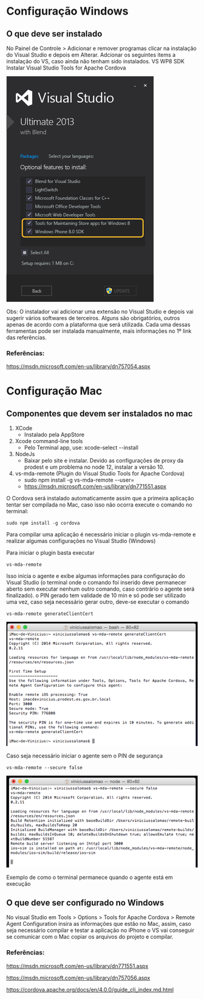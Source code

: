 # Configuração Windows

## ​O que deve ser instalado

No Painel de Controle > Adicionar e remover programas clicar na instalação do Visual Studio e depois em Alterar. Adcionar os seguintes items a instalação do VS, caso ainda não tenham sido instalados. VS WP8 SDK
​Instalar Visual Studio Tools for Apache Cordova

![Instalação do Cordova Tools para Visual Studio 2013](images/cordova_tools_vs_2013_instalation.png)

Obs: O instalador vai adicionar uma extensão no Visual Studio e depois vai sugerir vários softwares de terceiros. Alguns são obrigatórios, outros apenas de acordo com a plataforma que será utilizada. Cada uma dessas ferramentas pode ser instalada manualmente, mais informações no 1º link das referências.

### Referências:

​https://msdn.microsoft.com/en-us/library/dn757054.aspx​

# Configuração Mac

## Componentes que devem ser instalados no mac

1. XCode
	* Instalado pela AppStore
2. Xcode command-line tools
	* Pelo Terminal app, use: xcode-select --install
3. NodeJs
	* Baixar pelo site e instalar. Devido as configurações de proxy da prodest e um problema no node 12, instalar a versão 10.
4. vs-mda-remote (Plugin do Visual Studio Tools for Apache Cordova)
	* sudo npm install -g vs-mda-remote --user=<usuario>​ 
	* https://msdn.microsoft.com/en-us/library/dn771551.aspx​ 
	
	
O Cordova será instalado automaticamente assim que a primeira aplicação tentar ser compilada no Mac, caso isso não ocorra execute o comando no terminal:

	sudo npm install -g cordova

Para compilar uma aplicação é necessário iniciar o plugin vs-mda-remote e realizar algumas configurações no Visual Studio (Windows)

Para iniciar o plugin basta executar

	vs-mda-remote ​

Isso inicia o agente e exibe algumas informações para configuração do Visual Studio (o terminal onde o comando foi inserido deve permanecer aberto sem executar nenhum outro comando, caso contrário o agente será finalizado). o PIN gerado tem validade de 10 min e só pode ser utilizado uma vez, caso seja necessário gerar outro, deve-se executar o comando

	vs-mda-remote generateClientCert
	
![Exemplo de geração de pin](images/mac_generate_clientcert.png)


Caso seja necessário iniciar o agente sem o PIN de segurança

	vs-mda-remote --secure false
	
![Exemplo de como o terminal permanece quando o agente está em execução](images/mac_secure_false.png)

Exemplo de como o terminal permanece quando o agente está em execução

## O que deve ser configurado no Windows

No visual Studio em Tools > Options > Tools for Apache Cordova > Remote Agent Configuration insira as informações que estão no Mac, assim, caso seja necessário compilar e testar a aplicação no iPhone o VS vai conseguir se comunicar com o Mac copiar os arquivos do projeto e compilar. 

### ​Referências:

https://msdn.microsoft.com/en-us/library/dn771551.aspx

https://msdn.microsoft.com/en-us/library/dn757056.aspx

https://cordova.apache.org/docs/en/4.0.0/guide_cli_index.md.html​​